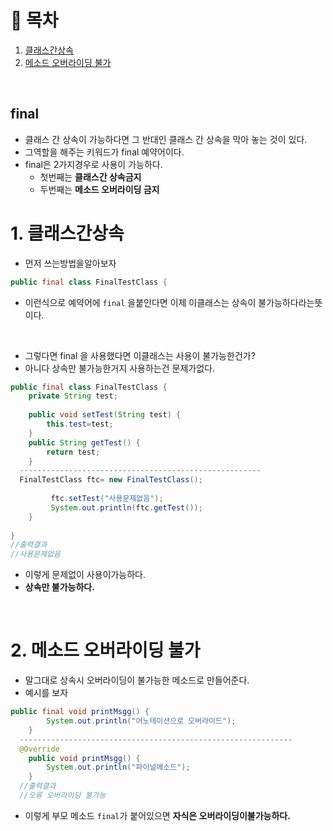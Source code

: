 # 🔖 목차

1. [클래스간상속](#1-클래스간상속)<br/>
2. [메소드 오버라이딩 불가](#2-메소드-오버라이딩-불가)<br/>


<br/>


## final

- 클래스 간 상속이 가능하다면 그 반대인 클래스 간 상속을 막아 놓는 것이 있다.
- 그역할을 해주는 키워드가 final 예약어이다.
- final은 2가지경우로 사용이 가능하다.
  - 첫번째는 **클래스간 상속금지**
  - 두번째는 **메소드 오버라이딩 금지**


# 1. 클래스간상속

-  먼저 쓰는방법을알아보자

```java
public final class FinalTestClass {
```

- 이런식으로 예약어에 <code>final</code> 을붙인다면 이제 이클래스는 상속이 불가능하다라는뜻이다.

<br/>


- 그렇다면 final 을 사용했다면 이클래스는 사용이 불가능한건가?
- 아니다 상속만 불가능한거지 사용하는건 문제가없다.

```java
public final class FinalTestClass {
	private String test;
	
	public void setTest(String test) {
		this.test=test;
	}
	public String getTest() {
		return test;
	}
  ------------------------------------------------------
  FinalTestClass ftc= new FinalTestClass();
		 
		 ftc.setTest("사용문제없음");
		 System.out.println(ftc.getTest());
	}
	
}
//출력결과
//사용문제없음
```

- 이렇게 문제없이 사용이가능하다.
- **상속만 불가능하다.**

<br/>

# 2. 메소드 오버라이딩 불가

- 말그대로 상속시 오버라이딩이 불가능한 메소드로 만들어준다.
- 예시를 보자

```java
public final void printMsgg() {
		System.out.println("어노테이션으로 오버라이드");
	}
  -------------------------------------------------------------
  @Override
	public void printMsgg() {
		System.out.println("파이널메소드");
	}
  //출력결과
  //오류 오버라이딩 불가능
  ```
  
  - 이렇게 부모 메소드 <code>final</code>가 붙어있으면 **자식은 오버라이딩이불가능하다.**

